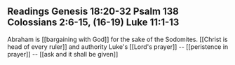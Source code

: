 Readings
	Genesis 18:20-32
	Psalm 138
	Colossians 2:6-15, (16-19)
	Luke 11:1-13
---
Abraham is [[bargaining with God]] for the sake of the Sodomites.
[[Christ is head of every ruler]] and authority
Luke's [[Lord's prayer]] -- [[peristence in prayer]] -- [[ask and it shall be given]]